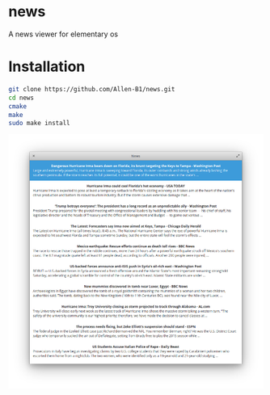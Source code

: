 # news
A news viewer for elementary os

# Installation
```bash
git clone https://github.com/Allen-B1/news.git
cd news
cmake
make
sudo make install
```
![Screenshot](https://raw.githubusercontent.com/Allen-B1/news/master/Screenshot%20from%202017-09-09%2011.57.53.png)

